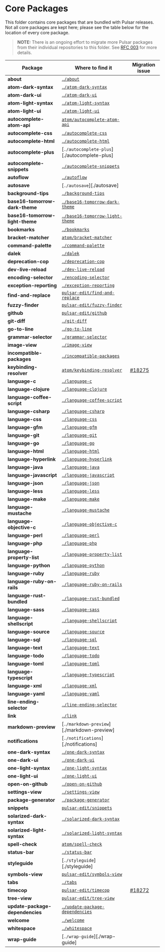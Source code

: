 # Core Packages

This folder contains core packages that are bundled with Pulsar releases. Not all core packages are kept here; please
see the table below for the location of every core package.

> **NOTE:** There is an ongoing effort to migrate more Pulsar packages from their individual repositories to this folder.
See [RFC 003](https://github.com/atom/atom/blob/master/docs/rfcs/003-consolidate-core-packages.md) for more details.

| Package | Where to find it | Migration issue |
|---------|------------------|-----------------|
| **about** | [`./about`](./about) | |
| **atom-dark-syntax** | [`./atom-dark-syntax`](./atom-dark-syntax) | |
| **atom-dark-ui** | [`./atom-dark-ui`](./atom-dark-ui) | |
| **atom-light-syntax** | [`./atom-light-syntax`](./atom-light-syntax) | |
| **atom-light-ui** | [`./atom-light-ui`](./atom-light-ui) | |
| **autocomplete-atom-api** | [`atom/autocomplete-atom-api`][autocomplete-atom-api] |  |
| **autocomplete-css** | [`./autocomplete-css`](./autocomplete-css) |  |
| **autocomplete-html** | [`./autocomplete-html`](./autocomplete-html) |  |
| **autocomplete-plus** | [`./autocomplete-plus`][./autocomplete-plus] |  |
| **autocomplete-snippets** | [`./autocomplete-snippets`](./autocomplete-snippets) |  |
| **autoflow** | [`./autoflow`](./autoflow) | |
| **autosave** | [`./autosave`][./autosave] | |
| **background-tips** | [`./background-tips`](./background-tips) | |
| **base16-tomorrow-dark-theme** | [`./base16-tomorrow-dark-theme`](./base16-tomorrow-dark-theme) | |
| **base16-tomorrow-light-theme** | [`./base16-tomorrow-light-theme`](./base16-tomorrow-light-theme) | |
| **bookmarks** | [`./bookmarks`](./bookmarks) | |
| **bracket-matcher** | [`atom/bracket-matcher`][bracket-matcher] |  |
| **command-palette** | [`./command-palette`](./command-palette) |  |
| **dalek** | [`./dalek`](./dalek) | |
| **deprecation-cop** | [`./deprecation-cop`](./deprecation-cop) | |
| **dev-live-reload** | [`./dev-live-reload`](./dev-live-reload) | |
| **encoding-selector** | [`./encoding-selector`](./encoding-selector) | |
| **exception-reporting** | [`./exception-reporting`](./exception-reporting) | |
| **find-and-replace** | [`pulsar-edit/find-and-replace`][find-and-replace] |  |
| **fuzzy-finder** | [`pulsar-edit/fuzzy-finder`][fuzzy-finder] |  |
| **github** | [`pulsar-edit/github`][github] |  |
| **git-diff** | [`./git-diff`](./git-diff) | |
| **go-to-line** | [`./go-to-line`](./go-to-line) | |
| **grammar-selector** | [`./grammar-selector`](./grammar-selector) | |
| **image-view** | [`./image-view`](./image-view) | |
| **incompatible-packages** | [`./incompatible-packages`](./incompatible-packages) | |
| **keybinding-resolver** | [`atom/keybinding-resolver`][keybinding-resolver] | [#18275](https://github.com/atom/atom/issues/18275) |
| **language-c** | [`./language-c`](./language-c) |  |
| **language-clojure** | [`./language-clojure`](./language-clojure) |  |
| **language-coffee-script** | [`./language-coffee-script`](./language-coffee-script) |  |
| **language-csharp** | [`./language-csharp`](./language-csharp) |  |
| **language-css** | [`./language-css`](./language-css) |  |
| **language-gfm** | [`./language-gfm`](./language-gfm) |  |
| **language-git** | [`./language-git`](./language-git) |  |
| **language-go** | [`./language-go`](./language-go) |  |
| **language-html** | [`./language-html`](./language-html) |  |
| **language-hyperlink** | [`./language-hyperlink`](./language-hyperlink) |  |
| **language-java** | [`./language-java`](./language-java) |  |
| **language-javascript** | [`./language-javascript`](./language-javascript) |  |
| **language-json** | [`./language-json`](./language-json) |  |
| **language-less** | [`./language-less`](./language-less) |  |
| **language-make** | [`./language-make`](./language-make) |  |
| **language-mustache** | [`./language-mustache`](./language-mustache) |  |
| **language-objective-c** | [`./language-objective-c`](./language-objective-c) |  |
| **language-perl** | [`./language-perl`](./language-perl) |  |
| **language-php** | [`./language-php`](./language-php) |  |
| **language-property-list** | [`./language-property-list`](./language-property-list) |  |
| **language-python** | [`./language-python`](./language-python) |  |
| **language-ruby** | [`./language-ruby`](./language-ruby) |  |
| **language-ruby-on-rails** | [`./language-ruby-on-rails`](./language-ruby-on-rails) |  |
| **language-rust-bundled** | [`./language-rust-bundled`](./language-rust-bundled) |  |
| **language-sass** | [`./language-sass`](./language-sass) |  |
| **language-shellscript** | [`./language-shellscript`](./language-shellscript) |  |
| **language-source** | [`./language-source`](./language-source) |  |
| **language-sql** | [`./language-sql`](./language-sql) |  |
| **language-text** | [`./language-text`](./language-text) |  |
| **language-todo** | [`./language-todo`](./language-todo) |  |
| **language-toml** | [`./language-toml`](./language-toml) |  |
| **language-typescript** | [`./language-typescript`](./language-typescript) |  |
| **language-xml** | [`./language-xml`](./language-xml) |  |
| **language-yaml** | [`./language-yaml`](./language-yaml) |  |
| **line-ending-selector** | [`./line-ending-selector`](./line-ending-selector) | |
| **link** | [`./link`](./link) | |
| **markdown-preview** | [`./markdown-preview`][./markdown-preview] |  |
| **notifications** | [`./notifications`][./notifications] | |
| **one-dark-syntax** | [`./one-dark-syntax`](./one-dark-syntax) | |
| **one-dark-ui** | [`./one-dark-ui`](./one-dark-ui) | |
| **one-light-syntax** | [`./one-light-syntax`](./one-light-syntax) | |
| **one-light-ui** | [`./one-light-ui`](./one-light-ui) | |
| **open-on-github** | [`./open-on-github`](./open-on-github) | |
| **settings-view** | [`./settings-view`](./settings-view) |  |
| **package-generator** | [`./package-generator`](./package-generator) | |
| **snippets** | [`pulsar-edit/snippets`][snippets] |  |
| **solarized-dark-syntax** | [`./solarized-dark-syntax`](./solarized-dark-syntax) | |
| **solarized-light-syntax** | [`./solarized-light-syntax`](./solarized-light-syntax) | |
| **spell-check** | [`atom/spell-check`][spell-check] |  |
| **status-bar** | [`./status-bar`](./status-bar) | |
| **styleguide** | [`./styleguide`][./styleguide] | |
| **symbols-view** | [`pulsar-edit/symbols-view`][symbols-view] |  |
| **tabs** | [`./tabs`](./tabs) |  |
| **timecop** | [`pulsar-edit/timecop`][timecop] | [#18272](https://github.com/atom/atom/issues/18272) |
| **tree-view** | [`pulsar-edit/tree-view`][tree-view] |  |
| **update-package-dependencies** | [`./update-package-dependencies`](./update-package-dependencies) | |
| **welcome** | [`./welcome`](./welcome) | |
| **whitespace** | [`./whitespace`](./whitespace) |  |
| **wrap-guide** | [`./wrap-guide`][./wrap-guide] | |

[autocomplete-atom-api]: https://github.com/pulsar-edit/autocomplete-atom-api
[bracket-matcher]: https://github.com/pulsar-edit/bracket-matcher
[find-and-replace]: https://github.com/pulsar-edit/find-and-replace
[fuzzy-finder]: https://github.com/pulsar-edit/fuzzy-finder
[github]: https://github.com/pulsar-edit/github
[keybinding-resolver]: https://github.com/pulsar-edit/keybinding-resolver
[snippets]: https://github.com/pulsar-edit/snippets
[spell-check]: https://github.com/pulsar-edit/spell-check
[symbols-view]: https://github.com/pulsar-edit/symbols-view
[timecop]: https://github.com/pulsar-edit/timecop
[tree-view]: https://github.com/pulsar-edit/tree-view
